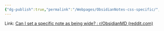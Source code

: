 ```yaml
---
{"dg-publish":true,"permalink":"/Webpages/ObsidianNotes-css-specific/","title":"Applying CSS Snippets to Specific Notes","tags":["Obsidian"],"noteIcon":"1","created":"2024-08-26T23:59:15.187+08:00","updated":"2024-09-06T18:42:48.569+08:00"}
---
```


Link: [Can I set a specific note as being wide? : r/ObsidianMD (reddit.com)](https://www.reddit.com/r/ObsidianMD/comments/131vg9h/can_i_set_a_specific_note_as_being_wide/)

